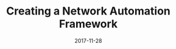 ---
title: "Creating a Network Automation Framework"
date: "2017-11-28"
expiryDate: "2017-11-28"

event_start_date: "2017-11-28"
event_end_date: "2017-11-28"
event_start_time: "11:00 AM"
event_end_time: "12:00 PM"
event_location: "Online"
event_link: "https://www.redhat.com/en/events/creating-network-automation-framework"

event_type: "Webinar"
event_technology: "Automation"
---